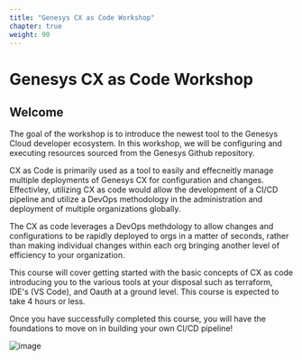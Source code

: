 ```yaml
---
title: "Genesys CX as Code Workshop"
chapter: true
weight: 90
---
```


# Genesys CX as Code Workshop
## Welcome

The goal of the workshop is to introduce the newest tool to the Genesys Cloud developer ecosystem. In this workshop, we will be configuring and executing resources sourced from the Genesys Github repository.

CX as Code is primarily used as a tool to easily and effecneitly manage multiple deployments of Genesys CX for configuration and changes. Effectivley, utilizing CX as code would allow the development of a CI/CD pipeline and utilize a DevOps methodology in the administration and deployment of multiple organizations globally. 

The CX as code leverages a DevOps methdology to allow changes and configurations to be rapidly deployed to orgs in a matter of seconds, rather than making individual changes within each org bringing another level of efficiency to your organization. 

This course will cover getting started with the basic concepts of CX as code introducing you to the various tools at your disposal such as terraform, IDE's (VS Code), and Oauth at a ground level. This course is expected to take 4 hours or less. 

Once you have successfully completed this course, you will have the foundations to move on in building your own CI/CD pipeline!

![image](/images/Developerimage.jpg)

